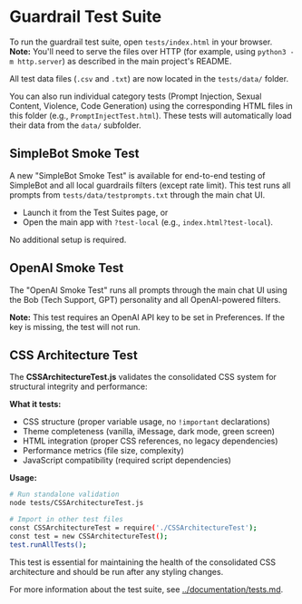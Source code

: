 # Guardrail Test Suite

To run the guardrail test suite, open `tests/index.html` in your browser. **Note:** You'll need to serve the files over HTTP (for example, using `python3 -m http.server`) as described in the main project's README.

All test data files (`.csv` and `.txt`) are now located in the `tests/data/` folder.

You can also run individual category tests (Prompt Injection, Sexual Content, Violence, Code Generation) using the corresponding HTML files in this folder (e.g., `PromptInjectTest.html`). These tests will automatically load their data from the `data/` subfolder.

## SimpleBot Smoke Test

A new "SimpleBot Smoke Test" is available for end-to-end testing of SimpleBot and all local guardrails filters (except rate limit). This test runs all prompts from `tests/data/testprompts.txt` through the main chat UI.
- Launch it from the Test Suites page, or
- Open the main app with `?test-local` (e.g., `index.html?test-local`).

No additional setup is required.

## OpenAI Smoke Test

The "OpenAI Smoke Test" runs all prompts through the main chat UI using the Bob (Tech Support, GPT) personality and all OpenAI-powered filters.

**Note:** This test requires an OpenAI API key to be set in Preferences. If the key is missing, the test will not run.

## CSS Architecture Test

The **CSSArchitectureTest.js** validates the consolidated CSS system for structural integrity and performance:

**What it tests:**
- CSS structure (proper variable usage, no `!important` declarations)
- Theme completeness (vanilla, iMessage, dark mode, green screen)
- HTML integration (proper CSS references, no legacy dependencies)  
- Performance metrics (file size, complexity)
- JavaScript compatibility (required script dependencies)

**Usage:**
```bash
# Run standalone validation
node tests/CSSArchitectureTest.js

# Import in other test files
const CSSArchitectureTest = require('./CSSArchitectureTest');
const test = new CSSArchitectureTest();
test.runAllTests();
```

This test is essential for maintaining the health of the consolidated CSS architecture and should be run after any styling changes.

For more information about the test suite, see [../documentation/tests.md](../documentation/tests.md). 